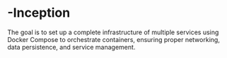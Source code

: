 # -Inception
The goal is to set up a complete infrastructure of multiple services using Docker Compose to orchestrate containers, ensuring proper networking, data persistence, and service management.
